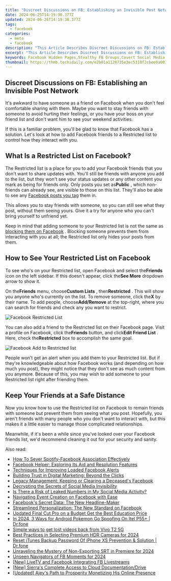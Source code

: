 ```yaml
---
title: "Discreet Discussions on FB: Establishing an Invisible Post Network"
date: 2024-06-25T14:19:30.377Z
updated: 2024-06-26T14:19:30.377Z
tags:
  - facebook
categories:
  - meta
  - facebook
description: "This Article Describes Discreet Discussions on FB: Establishing an Invisible Post Network"
excerpt: "This Article Describes Discreet Discussions on FB: Establishing an Invisible Post Network"
keywords: Facebook Hidden Pages,Stealthy FB Groups,Covert Social Media,Unseen FB Communities,Secretive Online Forums,Invisible Networks Fb,Discreet Social Interaction
thumbnail: https://thmb.techidaily.com/e2b01a1128735e3ec5310f2cbee0a0035159bd501806692c9cb150d9959d92bc.jpg
---
```


## Discreet Discussions on FB: Establishing an Invisible Post Network

 It's awkward to have someone as a friend on Facebook when you don't feel comfortable sharing with them. Maybe you want to stay friends with someone to avoid hurting their feelings, or you have your boss on your friend list and don't want him to see your weekend activities.

 If this is a familiar problem, you'll be glad to know that Facebook has a solution. Let's look at how to add Facebook friends to a Restricted list to control how they interact with you.

## What Is a Restricted List on Facebook?

 The Restricted list is a place for you to add your Facebook friends that you don't want to share updates with. You'll still be friends with anyone you add to the list, but they won't see your status updates or any other content you mark as being for friends only. Only posts you set as**Public** , which non-friends can already see, are visible to those on this list. They'll also be able to see any [Facebook posts you tag](https://www.makeuseof.com/tag/3-important-ways-tag-someone-facebook/) them in.

 This allows you to stay friends with someone, so you can still see what they post, without them seeing yours. Give it a try for anyone who you can't bring yourself to unfriend yet.

 Keep in mind that adding someone to your Restricted list is not the same as [blocking them on Facebook](https://www.makeuseof.com/how-to-block-facebook/) . Blocking someone prevents them from interacting with you at all; the Restricted list only hides your posts from them.

## How to See Your Restricted List on Facebook

 To see who's on your Restricted list, open Facebook and select the**Friends** icon on the left sidebar. If this doesn't appear, click the**See More** dropdown arrow to show it.

 On the**Friends** menu, choose**Custom Lists** , then**Restricted** . This will show you anyone who's currently on the list. To remove someone, click the**X** by their name. To add people, choose**Add/Remove** at the top-right, where you can search for friends and check any you want to restrict.

![Facebook Restricted List](https://static1.makeuseofimages.com/wordpress/wp-content/uploads/2023/01/facebook-restricted-list-2023.jpg)

 You can also add a friend to the Restricted list on their Facebook page. Visit a profile on Facebook, click the**Friends** button, and click**Edit Friend List** . Here, check the**Restricted** box to accomplish the same goal.

![Facebook Add to Restricted list](https://static1.makeuseofimages.com/wordpress/wp-content/uploads/2023/01/facebook-add-to-restricted.jpg)

 People won't get an alert when you add them to your Restricted list. But if they're knowledgeable about how Facebook works (and depending on how much you post), they might notice that they don't see as much content from you anymore. Because of this, you may wish to add someone to your Restricted list right after friending them.

## Keep Your Friends at a Safe Distance

 Now you know how to use the Restricted list on Facebook to remain friends with someone but prevent them from seeing what you post. Hopefully, you aren't friends with many people who you don't want to interact with, but this makes it a little easier to manage those complicated relationships.

 Meanwhile, if it's been a while since you've looked over your Facebook friends list, we'd recommend cleaning it out for your security and sanity.


<ins class="adsbygoogle"
     style="display:block"
     data-ad-format="autorelaxed"
     data-ad-client="ca-pub-7571918770474297"
     data-ad-slot="1223367746"></ins>



<ins class="adsbygoogle"
     style="display:block"
     data-ad-client="ca-pub-7571918770474297"
     data-ad-slot="8358498916"
     data-ad-format="auto"
     data-full-width-responsive="true"></ins>

<span class="atpl-alsoreadstyle">Also read:</span>
<div><ul>
<li><a href="https://facebook.techidaily.com/how-to-sever-spotify-facebook-association-effectively/"><u>How To Sever Spotify-Facebook Association Effectively</u></a></li>
<li><a href="https://facebook.techidaily.com/facebook-helper-exploring-its-aid-and-resolution-features/"><u>Facebook Helper: Exploring Its Aid and Resolution Features</u></a></li>
<li><a href="https://facebook.techidaily.com/techniques-for-improving-loaded-facebook-alerts/"><u>Techniques for Improving Loaded Facebook Alerts</u></a></li>
<li><a href="https://facebook.techidaily.com/building-trust-in-digital-marketing-beyond-the-clicks/"><u>Building Trust in Digital Marketing: Beyond the Clicks</u></a></li>
<li><a href="https://facebook.techidaily.com/legacy-management-keeping-or-clearing-a-deceaseds-facebook/"><u>Legacy Management: Keeping or Clearing a Deceased's Facebook</u></a></li>
<li><a href="https://facebook.techidaily.com/decrypting-the-secrets-of-social-media-invisibility/"><u>Decrypting the Secrets of Social Media Invisibility</u></a></li>
<li><a href="https://facebook.techidaily.com/is-there-a-risk-of-leaked-numbers-in-my-social-media-activity/"><u>Is There a Risk of Leaked Numbers in My Social Media Activity?</u></a></li>
<li><a href="https://facebook.techidaily.com/navigating-event-creation-on-facebook-with-ease/"><u>Navigating Event Creation on Facebook with Ease</u></a></li>
<li><a href="https://facebook.techidaily.com/facebooks-secret-data-the-new-headline-maker/"><u>Facebook's Secret Data: The New Headline-Maker</u></a></li>
<li><a href="https://facebook.techidaily.com/streamlined-personalization-the-new-standard-on-facebook/"><u>Streamlined Personalization: The New Standard on Facebook</u></a></li>
<li><a href="https://smart-video-creator.techidaily.com/updated-final-cut-pro-on-a-budget-get-the-best-education-price/"><u>Updated Final Cut Pro on a Budget Get the Best Education Price</u></a></li>
<li><a href="https://android-pokemon-go.techidaily.com/in-2024-3-ways-for-android-pokemon-go-spoofing-on-itel-p55plus-drfone-by-drfone-virtual-android/"><u>In 2024, 3 Ways for Android Pokemon Go Spoofing On Itel P55+ | Dr.fone</u></a></li>
<li><a href="https://techidaily.com/simple-ways-to-get-lost-videos-back-from-vivo-t2-5g-by-fonelab-android-recover-video/"><u>Simple ways to get lost videos back from Vivo T2 5G</u></a></li>
<li><a href="https://extra-information.techidaily.com/best-practices-in-selecting-premium-hdr-cameras-for-2024/"><u>Best Practices in Selecting Premium HDR Cameras for 2024</u></a></li>
<li><a href="https://iphone-unlock.techidaily.com/reset-itunes-backup-password-of-iphone-xs-prevention-and-solution-drfone-by-drfone-ios/"><u>Reset iTunes Backup Password Of iPhone XS Prevention & Solution | Dr.fone</u></a></li>
<li><a href="https://some-guidance.techidaily.com/unraveling-the-mystery-of-non-exporting-srt-in-premiere-for-2024/"><u>Unraveling the Mystery of Non-Exporting SRT in Premiere for 2024</u></a></li>
<li><a href="https://facebook-videos.techidaily.com/unseen-navigators-of-fb-moments-for-2024/"><u>Unseen Navigators of FB Moments for 2024</u></a></li>
<li><a href="https://facebook-clips.techidaily.com/new-livetv-and-facebook-integrating-fb-livestreams/"><u>[New] LiveTV and Facebook  Integrating FB Livestreams</u></a></li>
<li><a href="https://extra-guidance.techidaily.com/new-sierras-complete-access-to-cloud-documentationdrive/"><u>[New] Sierra's Complete Access to Cloud Documentation/Drive</u></a></li>
<li><a href="https://youtube-videos.techidaily.com/updated-ajeys-path-to-prosperity-monetizing-his-online-presence/"><u>[Updated] Ajey's Path to Prosperity  Monetizing His Online Presence</u></a></li>
</ul></div>
